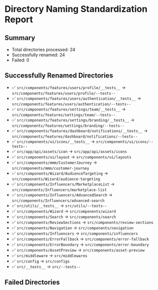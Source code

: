 # Directory Naming Standardization Report

## Summary
- Total directories processed: 24
- Successfully renamed: 24
- Failed: 0

## Successfully Renamed Directories
- ✅ `src/components/features/users/profile/__tests__` -> `src/components/features/users/profile/--tests--`
- ✅ `src/components/features/users/authentication/__tests__` -> `src/components/features/users/authentication/--tests--`
- ✅ `src/components/features/settings/team/__tests__` -> `src/components/features/settings/team/--tests--`
- ✅ `src/components/features/settings/branding/__tests__` -> `src/components/features/settings/branding/--tests--`
- ✅ `src/components/features/dashboard/notifications/__tests__` -> `src/components/features/dashboard/notifications/--tests--`
- ✅ `src/components/ui/icons/__tests__` -> `src/components/ui/icons/--tests--`
- ✅ `src/app/api/assets/icon` -> `src/app/api/assets/icons`
- ✅ `src/components/ui/layout` -> `src/components/ui/layouts`
- ✅ `src/components/mmm/CustomerJourney` -> `src/components/mmm/customer-journey`
- ✅ `src/components/Wizard/AudienceTargeting` -> `src/components/Wizard/audience-targeting`
- ✅ `src/components/Influencers/MarketplaceList` -> `src/components/Influencers/marketplace-list`
- ✅ `src/components/Influencers/AdvancedSearch` -> `src/components/Influencers/advanced-search`
- ✅ `src/utils/__tests__` -> `src/utils/--tests--`
- ✅ `src/components/Wizard` -> `src/components/wizard`
- ✅ `src/components/Search` -> `src/components/search`
- ✅ `src/components/ReviewSections` -> `src/components/review-sections`
- ✅ `src/components/Navigation` -> `src/components/navigation`
- ✅ `src/components/Influencers` -> `src/components/influencers`
- ✅ `src/components/ErrorFallback` -> `src/components/error-fallback`
- ✅ `src/components/ErrorBoundary` -> `src/components/error-boundary`
- ✅ `src/components/AssetPreview` -> `src/components/asset-preview`
- ✅ `src/middleware` -> `src/middlewares`
- ✅ `src/config` -> `src/configs`
- ✅ `src/__tests__` -> `src/--tests--`

## Failed Directories

